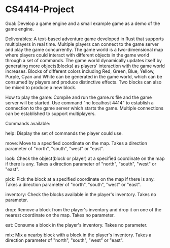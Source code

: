 CS4414-Project 
=============
Goal: Develop a game engine and a small example game as a demo of the game engine. 



Deliverables: A text-based adventure game developed in Rust that supports multiplayers in real time. Multiple players can connect to the game server and play the game concurrently. The game world is a two-dimensional map where players could interact with different objects in the game world through a set of commands. The game world dynamically updates itself by generating more objects(blocks) as players' interaction with the game world increases. 
Blocks of different colors including Red, Green, Blue, Yellow, Purple, Cyan and White can be generated in the game 
world, which can be consumed by players and produce distinctive effects. Two blocks can also be mixed to produce a new block.



How to play the game: Compile and run the game.rs file and the game server will be started. Use command 
"nc localhost 4414" to establish a connection to the game server which starts the game. Multiple connections 
can be established to support multiplayers. 




Commands available:

help: Display the set of commands the player could use.

move: Move to a specified coordinate on the map. Takes a direction parameter of "north", "south", "west" or "east".

look: Check the object(block or player) at a specified coordinate on the map if there is any. Takes a direction parameter of "north", "south", "west" or "east".

pick: Pick the block at a specified coordinate on the map if there is any. Takes a direction parameter of "north", "south", "west" or "east".

inventory: Check the blocks available in the player's inventory. Takes no parameter.

drop: Remove a block from the player's inventory and drop it on one of the nearest coordinate on the map. Takes no parameter.

eat: Consume a block in the player's inventory. Takes no parameter. 

mix: Mix a nearby block with a block in the player's inventory. Takes a direction parameter of "north", "south", "west" or "east".



